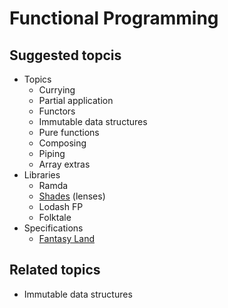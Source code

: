 # Functional Programming

## Suggested topcis
- Topics
  - Currying
  - Partial application
  - Functors
  - Immutable data structures
  - Pure functions
  - Composing
  - Piping
  - Array extras
- Libraries
  - Ramda
  - [Shades](https://github.com/jamesmcnamara/shades) (lenses)
  - Lodash FP
  - Folktale
- Specifications
  - [Fantasy Land](https://github.com/fantasyland/fantasy-land)

## Related topics
- Immutable data structures
